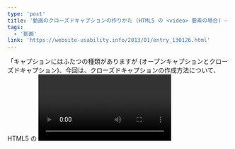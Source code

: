 ```yaml
---
type: 'post'
title: '動画のクローズドキャプションの作りかた (HTML5 の <video> 要素の場合) — Website Usability Info'
tags:
  - '動画'
link: 'https://website-usability.info/2013/01/entry_130126.html'
---
```

「キャプションにはふたつの種類がありますが (オープンキャプションとクローズドキャプション)、今回は、クローズドキャプションの作成方法について、HTML5 の <video> 要素を例に、ご紹介しようと思います。」